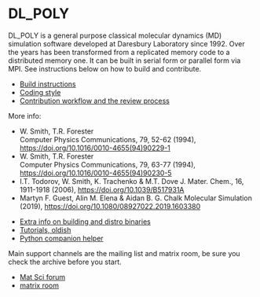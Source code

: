 # DL_POLY

DL_POLY is a general purpose classical molecular dynamics (MD) simulation software developed at Daresbury Laboratory since 1992.
Over the years has been transformed from a replicated memory code to a distributed memory one.
It can be built in serial form or parallel form via MPI. See instructions below on how to build and contribute.

* [Build instructions](./building.md)
* [Coding style](./coding_style.md)
* [Contribution workflow and the review process](./contributing.md)

More info:

- W. Smith, T.R. Forester  
  Computer Physics Communications, 79, 52-62 (1994), https://doi.org/10.1016/0010-4655(94)90229-1
- W. Smith, T.R. Forester  
  Computer Physics Communications, 79, 63-77 (1994), https://doi.org/10.1016/0010-4655(94)90230-5
- I.T. Todorov, W. Smith, K. Trachenko & M.T. Dove
  J. Mater. Chem., 16, 1911-1918 (2006), https://doi.org/10.1039/B517931A  
- Martyn F. Guest, Alin M. Elena & Aidan B. G. Chalk
  Molecular Simulation (2019), https://doi.org/10.1080/08927022.2019.1603380

* [Extra info on building and distro binaries](https://ccp5.gitlab.io/dlpoly-setup/)
* [Tutorials, oldish](https://ccp5.gitlab.io/dlpoly/)
* [Python companion helper](https://pypi.org/project/dlpoly-py/)

Main support channels are the mailing list and matrix room, be sure you check the archive before you start.
  
* [Mat Sci forum](https://matsci.org/c/dlpoly/28)
* [matrix room](https://matrix.to/#/!MsDOMMiBCBkTvqGxOz:matrix.org/$-Tgf2pIJ9CD732cbG5FEawZiRy8CJlexMbgwD25vvBQ?via=matrix.org)
  




